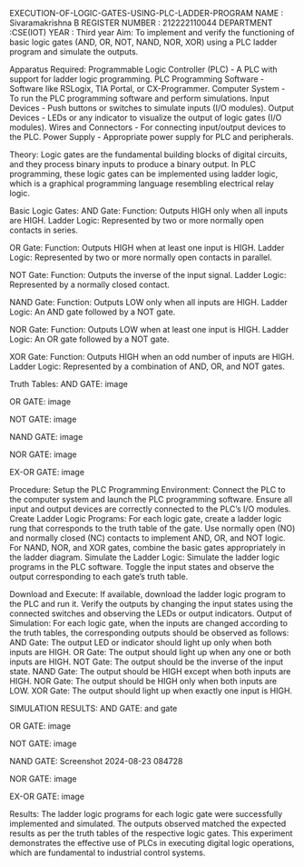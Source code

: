 EXECUTION-OF-LOGIC-GATES-USING-PLC-LADDER-PROGRAM
NAME : Sivaramakrishna B
REGISTER NUMBER : 212222110044
DEPARTMENT :CSE(IOT)
YEAR : Third year
Aim:
To implement and verify the functioning of basic logic gates (AND, OR, NOT, NAND, NOR, XOR) using a PLC ladder program and simulate the outputs.

Apparatus Required:
Programmable Logic Controller (PLC) - A PLC with support for ladder logic programming.
PLC Programming Software - Software like RSLogix, TIA Portal, or CX-Programmer.
Computer System - To run the PLC programming software and perform simulations.
Input Devices - Push buttons or switches to simulate inputs (I/O modules).
Output Devices - LEDs or any indicator to visualize the output of logic gates (I/O modules).
Wires and Connectors - For connecting input/output devices to the PLC.
Power Supply - Appropriate power supply for PLC and peripherals.

Theory:
Logic gates are the fundamental building blocks of digital circuits, and they process binary inputs to produce a binary output. In PLC programming, these logic gates can be implemented using ladder logic, which is a graphical programming language resembling electrical relay logic.

Basic Logic Gates:
AND Gate:
Function: Outputs HIGH only when all inputs are HIGH.
Ladder Logic: Represented by two or more normally open contacts in series.

OR Gate:
Function: Outputs HIGH when at least one input is HIGH.
Ladder Logic: Represented by two or more normally open contacts in parallel.

NOT Gate:
Function: Outputs the inverse of the input signal.
Ladder Logic: Represented by a normally closed contact.

NAND Gate:
Function: Outputs LOW only when all inputs are HIGH.
Ladder Logic: An AND gate followed by a NOT gate.

NOR Gate:
Function: Outputs LOW when at least one input is HIGH.
Ladder Logic: An OR gate followed by a NOT gate.

XOR Gate:
Function: Outputs HIGH when an odd number of inputs are HIGH.
Ladder Logic: Represented by a combination of AND, OR, and NOT gates.

Truth Tables:
AND GATE:
image

OR GATE:
image

NOT GATE:
image

NAND GATE:
image

NOR GATE:
image

EX-OR GATE:
image

Procedure:
Setup the PLC Programming Environment:
Connect the PLC to the computer system and launch the PLC programming software.
Ensure all input and output devices are correctly connected to the PLC’s I/O modules.
Create Ladder Logic Programs:
For each logic gate, create a ladder logic rung that corresponds to the truth table of the gate.
Use normally open (NO) and normally closed (NC) contacts to implement AND, OR, and NOT logic.
For NAND, NOR, and XOR gates, combine the basic gates appropriately in the ladder diagram.
Simulate the Ladder Logic:
Simulate the ladder logic programs in the PLC software.
Toggle the input states and observe the output corresponding to each gate’s truth table.

Download and Execute:
If available, download the ladder logic program to the PLC and run it.
Verify the outputs by changing the input states using the connected switches and observing the LEDs or output indicators.
Output of Simulation:
For each logic gate, when the inputs are changed according to the truth tables, the corresponding outputs should be observed as follows:
AND Gate: The output LED or indicator should light up only when both inputs are HIGH.
OR Gate: The output should light up when any one or both inputs are HIGH.
NOT Gate: The output should be the inverse of the input state.
NAND Gate: The output should be HIGH except when both inputs are HIGH.
NOR Gate: The output should be HIGH only when both inputs are LOW.
XOR Gate: The output should light up when exactly one input is HIGH.

SIMULATION RESULTS:
AND GATE:
and gate

OR GATE:
image

NOT GATE:
image

NAND GATE:
Screenshot 2024-08-23 084728

NOR GATE:
image

EX-OR GATE:
image

Results:
The ladder logic programs for each logic gate were successfully implemented and simulated. The outputs observed matched the expected results as per the truth tables of the respective logic gates. This experiment demonstrates the effective use of PLCs in executing digital logic operations, which are fundamental to industrial control systems.

